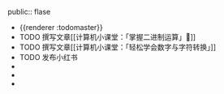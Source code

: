 public:: flase

- {{renderer :todomaster}}
- TODO 撰写文章[[计算机小课堂：「掌握二进制运算」📖]]
- TODO 撰写文章[[计算机小课堂：「轻松学会数字与字符转换」]]
- TODO 发布小红书
-
-
-